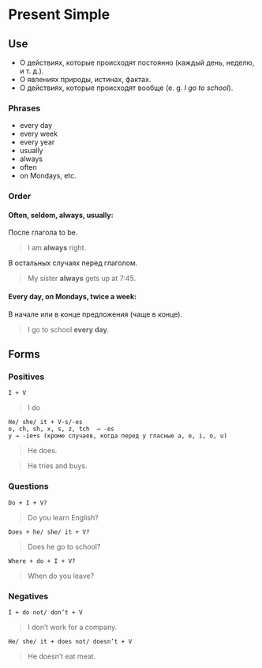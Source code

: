 # Present Simple

## Use
* О действиях, которые происходят постоянно (каждый день, неделю, и т. д.).
* О явлениях природы, истинах, фактах.
* О действиях, которые происходят вообще (e. g. _I go to school_).

### Phrases
* every day
* every week
* every year
* usually
* always
* often
* on Mondays, etc.

### Order

#### Often, seldom, always, usually:
После глагола to be.
> I am **always** right.

В остальных случаях перед глаголом.
> My sister **always** gets up at 7:45.

#### Every day, on Mondays, twice a week:
В начале или в конце предложения (чаще в конце).
> I go to school **every day**.

## Forms

### Positives
    I + V
> I do

    He/ she/ it + V-s/-es
    o, ch, sh, x, s, z, tch  → -es
    y → -ie+s (кроме случаев, когда перед y гласные a, e, i, o, u)
> He does.

> He tries and buys.

### Questions
    Do + I + V?
> Do you learn English?

    Does + he/ she/ it + V?
> Does he go to school?

    Where + do + I + V?
> When do you leave?

### Negatives
    I + do not/ don’t + V
> I don’t work for a company.

    He/ she/ it + does not/ doesn’t + V
> He doesn’t eat meat.
